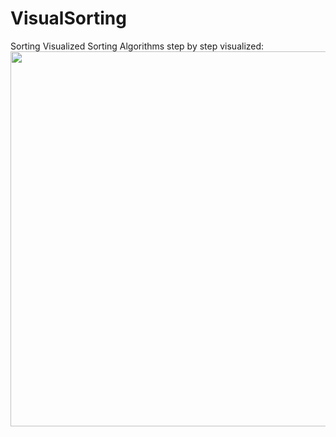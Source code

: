 # VisualSorting
Sorting Visualized
Sorting Algorithms step by step visualized:
<br/>
<img src="https://media.giphy.com/media/2iqKYRPZyGJgprW9i6/giphy.gif" width="600" height="600" />
